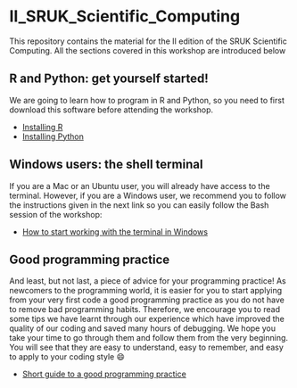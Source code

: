 # II_SRUK_Scientific_Computing
This repository contains the material for the II edition of the SRUK Scientific Computing. All the sections covered in this workshop are introduced below

## R and Python: get yourself started!
We are going to learn how to program in R and Python, so you need to first download this software before attending the workshop.   

   * [Installing R](https://github.com/dalonsoa/scientific_computing/blob/master/installing_R.md)   
   * [Installing Python](https://github.com/dalonsoa/scientific_computing/blob/master/installing_python.md)

## Windows users: the shell terminal
If you are a Mac or an Ubuntu user, you will already have access to the terminal. However, if you are a Windows user, we recommend you to follow the instructions given in the next link so you can easily follow the Bash session of the workshop:   

   * [How to start working with the terminal in Windows](https://github.com/dalonsoa/scientific_computing/blob/master/Terminal_in_Windows.md)

## Good programming practice

And least, but not last, a piece of advice for your programming practice! As newcomers to the programming world, it is easier for you to start applying from your very first code a good programming practice as you do not have to remove bad programming habits. Therefore, we encourage you to read some tips we have learnt through our experience which have improved the quality of our coding and saved many hours of debugging. We hope you take your time to go through them and follow them from the very beginning. You will see that they are easy to understand, easy to remember, and easy to apply to your coding style :smile: 

* [Short guide to a good programming practice](https://github.com/dalonsoa/scientific_computing/blob/master/GPP.md)
